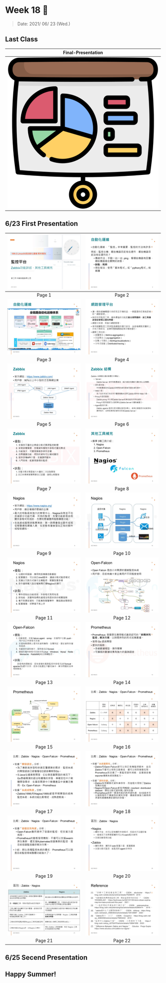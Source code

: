 # Week 18 :pencil:

> Date: 2021/ 06/ 23 (Wed.)

## Last Class

|               Final-Presentation               |
| :--------------------------------------------: |
| ![Final-Presentation](img/icon/statistics.png) |

## 6/23 First Presentation

| ![F-P](img/Week18-0623/Zabbix監控平台/投影片1.JPG)  | ![F-P](img/Week18-0623/Zabbix監控平台/投影片2.JPG)  |
| :-------------------------------------------------: | :-------------------------------------------------: |
|                       Page 1                        |                       Page 2                        |
| ![F-P](img/Week18-0623/Zabbix監控平台/投影片3.JPG)  | ![F-P](img/Week18-0623/Zabbix監控平台/投影片4.JPG)  |
|                       Page 3                        |                       Page 4                        |
| ![F-P](img/Week18-0623/Zabbix監控平台/投影片5.JPG)  | ![F-P](img/Week18-0623/Zabbix監控平台/投影片6.JPG)  |
|                       Page 5                        |                       Page 6                        |
| ![F-P](img/Week18-0623/Zabbix監控平台/投影片7.JPG)  | ![F-P](img/Week18-0623/Zabbix監控平台/投影片8.JPG)  |
|                       Page 7                        |                       Page 8                        |
| ![F-P](img/Week18-0623/Zabbix監控平台/投影片9.JPG)  | ![F-P](img/Week18-0623/Zabbix監控平台/投影片10.JPG) |
|                       Page 9                        |                       Page 10                       |
| ![F-P](img/Week18-0623/Zabbix監控平台/投影片11.JPG) | ![F-P](img/Week18-0623/Zabbix監控平台/投影片12.JPG) |
|                       Page 11                       |                       Page 12                       |
| ![F-P](img/Week18-0623/Zabbix監控平台/投影片13.JPG) | ![F-P](img/Week18-0623/Zabbix監控平台/投影片14.JPG) |
|                       Page 13                       |                       Page 14                       |
| ![F-P](img/Week18-0623/Zabbix監控平台/投影片15.JPG) | ![F-P](img/Week18-0623/Zabbix監控平台/投影片16.JPG) |
|                       Page 15                       |                       Page 16                       |
| ![F-P](img/Week18-0623/Zabbix監控平台/投影片17.JPG) | ![F-P](img/Week18-0623/Zabbix監控平台/投影片18.JPG) |
|                       Page 17                       |                       Page 18                       |
| ![F-P](img/Week18-0623/Zabbix監控平台/投影片19.JPG) | ![F-P](img/Week18-0623/Zabbix監控平台/投影片20.JPG) |
|                       Page 19                       |                       Page 20                       |
| ![F-P](img/Week18-0623/Zabbix監控平台/投影片21.JPG) | ![F-P](img/Week18-0623/Zabbix監控平台/投影片22.JPG) |
|                       Page 21                       |                       Page 22                       |

## 6/25 Secend Presentation

## Happy Summer!
